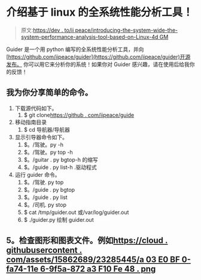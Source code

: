 # 介绍基于 linux 的全系统性能分析工具！

> 原文:[https://dev . to/ii peace/introducing-the-system-wide-the-system-performance-analysis-tool-based-on-Linux-4d GM](https://dev.to/iipeace/introducing-the-system-wide-performance-analysis-tool-based-on-linux-4dgm)

Guider 是一个用 python 编写的全系统性能分析工具，并向[https://github.com/iipeace/guider](https://github.com/iipeace/guider)开源发布。
你可以用它来分析你的系统！如果你对 Guider 感兴趣，请在使用后给我你的反馈！

## [](#i-share-simple-commands-for-you)我为你分享简单的命令。

1.  下载源代码如下。
    1.  $ git clone[https://github . com/iipeace/guide](https://github.com/iipeace/guider)
2.  移动指南目录
    1.  $ cd 导航器/导航器
3.  显示引导器命令如下。
    1.  $。/驾驶。py -h
    2.  $。/驾驶。py top -h
    3.  $。/guitar . py bgtop-h 的缩写
    4.  $。/guide . py list-h .驱动程式
4.  运行 guider 命令。
    1.  $。/驾驶. py top
    2.  $。/guide . py bgtop
    3.  $。/guide . py list
    4.  $。/司机. py stop
    5.  $ cat /tmp/guider.out 或/var/log/guider.out
    6.  $ ./guider.py 绘制 guider.out

## [](#5-check-graph-and-chart-files-eg-httpscloudgithubusercontentcomassets1586268923285445a03e0bf0fa7411e69f5a872a3f10fe48png)5。检查图形和图表文件。例如[https://cloud . githubusercontent . com/assets/15862689/23285445/a 03 E0 BF 0-fa74-11e 6-9f5a-872 a3 F10 Fe 48 . png](https://cloud.githubusercontent.com/assets/15862689/23285445/a03e0bf0-fa74-11e6-9f5a-872a3f10fe48.png)